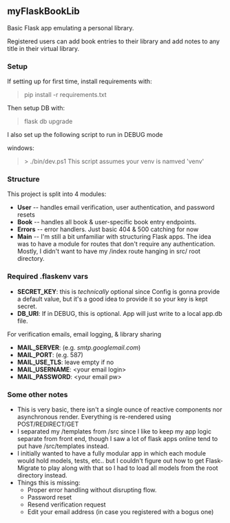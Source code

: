 ## myFlaskBookLib

Basic Flask app emulating a personal library.

Registered users can add book entries to their library and add notes to any title in their virtual library.

### Setup
If setting up for first time, install requirements with:
> pip install -r requirements.txt

Then setup DB with:
> flask db upgrade

I also set up the following script to run in DEBUG mode

windows:
>\> ./bin/dev.ps1
This script assumes your venv is namved 'venv'


### Structure
This project is split into 4 modules:
- **User** -- handles email verification, user authentication, and password resets
- **Book** -- handles all book & user-specific book entry endpoints.
- **Errors** -- error handlers. Just basic 404 & 500 catching for now
- **Main** -- I'm still a bit unfamiliar with structuring Flask apps. The idea was to have a module for routes that don't require any authentication. Mostly, I didn't want to have my /index route hanging in src/ root directory.

### Required .flaskenv vars
- **SECRET_KEY**: this is *technically* optional since Config is gonna provide a default value, but it's a good idea to provide it so your key is kept secret.
- **DB_URI**: If in DEBUG, this is optional. App will just write to a local app.db file.

For verification emails, email logging, & library sharing
- **MAIL_SERVER**: (e.g. *smtp.googlemail.com*)
- **MAIL_PORT**: (e.g. 587)
- **MAIL_USE_TLS**: leave empty if no
- **MAIL_USERNAME**: \<your email login\>
- **MAIL_PASSWORD**: \<your email pw\>

### Some other notes
* This is very basic, there isn't a single ounce of reactive components nor asynchronous render. Everything is re-rendered using POST/REDIRECT/GET
* I separated my /templates from /src since I like to keep my app logic separate from front end, though I saw a lot of flask apps online tend to put have /src/templates instead.
* I initially wanted to have a fully modular app in which each module would hold models, tests, etc.. but I couldn't figure out how to get Flask-Migrate to play along with that so I had to load all models from the root directory instead.
* Things this is missing:
  * Proper error handling without disrupting flow.
  * Password reset
  * Resend verification request
  * Edit your email address (in case you registered with a bogus one)
